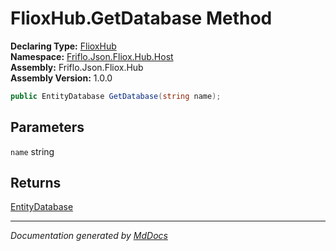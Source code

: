 ﻿<!--  
  <auto-generated>   
    The contents of this file were generated by a tool.  
    Changes to this file may be list if the file is regenerated  
  </auto-generated>   
-->

# FlioxHub.GetDatabase Method

**Declaring Type:** [FlioxHub](../index.md)  
**Namespace:** [Friflo.Json.Fliox.Hub.Host](../../index.md)  
**Assembly:** Friflo.Json.Fliox.Hub  
**Assembly Version:** 1.0.0

```csharp
public EntityDatabase GetDatabase(string name);
```

## Parameters

`name`  string

## Returns

[EntityDatabase](../../EntityDatabase/index.md)

___

*Documentation generated by [MdDocs](https://github.com/ap0llo/mddocs)*

